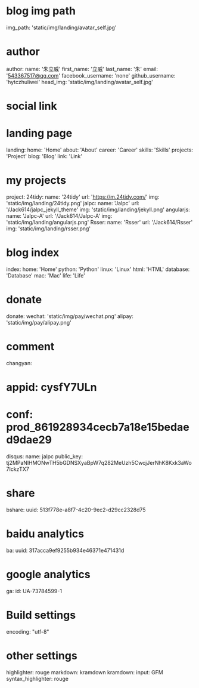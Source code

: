 
# blog img path
img_path: 'static/img/landing/avatar_self.jpg'

# author
author:
  name: '朱立威'
  first_name: '立威'
  last_name: '朱'
  email: '543367517@qq.com'
  facebook_username: 'none'
  github_username: 'hytczhuliwei'
  head_img: 'static/img/landing/avatar_self.jpg'

# social link

# landing page
landing:
  home: 'Home'
  about: 'About'
  career: 'Career'
  skills: 'Skills'
  projects: 'Project'
  blog: 'Blog'
  link: 'Link'

# my projects
project:
  24tidy:
    name: '24tidy'
    url: 'https://m.24tidy.com/'
    img: 'static/img/landing/24tidy.png'
  jalpc:
    name: 'Jalpc'
    url: '/Jack614/jalpc_jekyll_theme'
    img: 'static/img/landing/jekyll.png'
  angularjs:
    name: 'Jalpc-A'
    url: '/Jack614/Jalpc-A'
    img: 'static/img/landing/angularjs.png'
  Rsser:
    name: 'Rsser'
    url: '/Jack614/Rsser'
    img: 'static/img/landing/rsser.png'

# blog index
index:
  home: 'Home'
  python: 'Python'
  linux: 'Linux'
  html: 'HTML'
  database: 'Database'
  mac: 'Mac'
  life: 'Life'

# donate
donate:
  wechat: 'static/img/pay/wechat.png'
  alipay: 'static/img/pay/alipay.png'

# comment
changyan:
  # appid: cysfY7ULn
  # conf: prod_861928934cecb7a18e15bedaed9dae29
disqus:
  name: jalpc
  public_key: tj2MPaNlHMONwTH5bGDNSXyaBpW7q282MeUzh5CwcjJerNhK8Kxk3aWo7IckzTX7

# share
bshare:
  uuid: 513f778e-a8f7-4c20-9ec2-d29cc2328d75

# baidu analytics
ba:
  uuid: 317acca9ef9255b934e46371e471431d

# google analytics
ga:
  id: UA-73784599-1

# Build settings
encoding: "utf-8"

# other settings
highlighter: rouge
markdown: kramdown
kramdown:
  input: GFM
  syntax_highlighter: rouge
